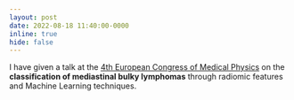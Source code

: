 ```yaml
---
layout: post
date: 2022-08-18 11:40:00-0000
inline: true
hide: false
---
```


I have given a talk at the [4th European Congress of Medical Physics](https://www.ecmp2022.org/) on the **classification of mediastinal bulky lymphomas** through radiomic features and Machine Learning techniques.
